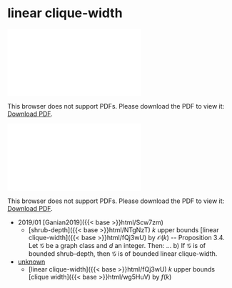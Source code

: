 # linear clique-width




<object data="../local_fQj3wU.pdf" type="application/pdf" width="100%" height="480px"><embed src="../local_fQj3wU.pdf"><p>This browser does not support PDFs. Please download the PDF to view it: <a href="../local_fQj3wU.pdf">Download PDF</a>.</p></embed></object>


<object data="../inclusions_fQj3wU.pdf" type="application/pdf" width="100%" height="480px"><embed src="../inclusions_fQj3wU.pdf"><p>This browser does not support PDFs. Please download the PDF to view it: <a href="../inclusions_fQj3wU.pdf">Download PDF</a>.</p></embed></object>

* 2019/01 [Ganian2019]({{< base >}}html/Scw7zm)
    * [shrub-depth]({{< base >}}html/NTgNzT) $k$ upper bounds [linear clique-width]({{< base >}}html/fQj3wU) by $\mathcal O(k)$ -- Proposition 3.4. Let $\mathcal G$ be a graph class and $d$ an integer. Then: ... b) If $\mathcal G$ is of bounded shrub-depth, then $\mathcal G$ is of bounded linear clique-width.
*  [unknown](#)
    * [linear clique-width]({{< base >}}html/fQj3wU) $k$ upper bounds [clique width]({{< base >}}html/wg5HuV) by $f(k)$